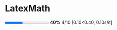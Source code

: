 # LatexMath

<div>
    <progress style=width:"60ex" max="10" value="4" class="Progress-main"/></progress>
    <span class="Progress-label"><strong>40%</strong></span>
    <span class="Iteration-label">4/10</span>
    <span class="Time-label">[0.10<0.40, 0.10s/it]</span>    
</div>
